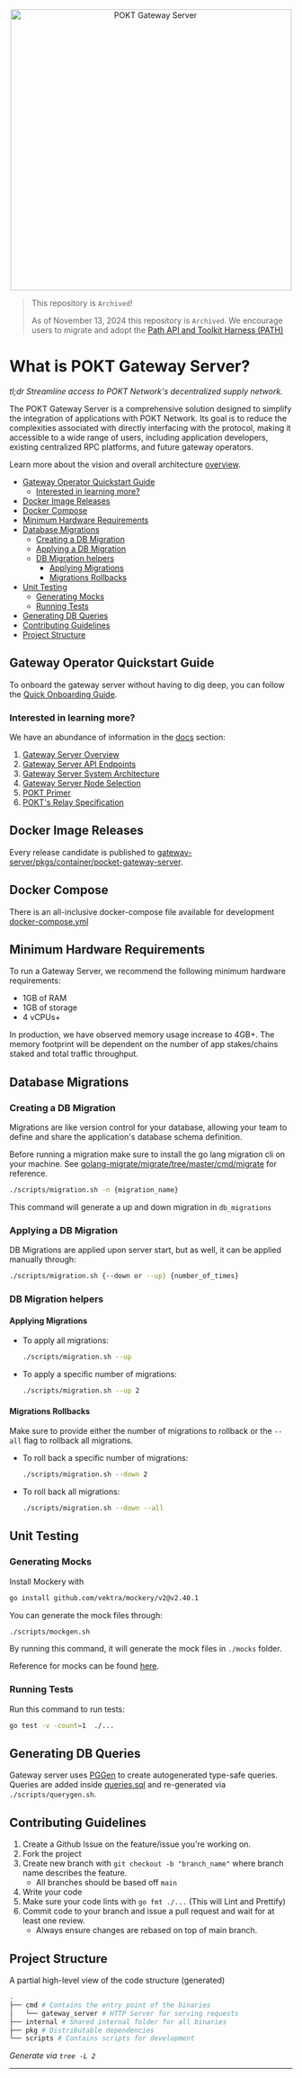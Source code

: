 <div align="center">
<img src="https://github.com/pokt-network/gateway-server/blob/main/docs/resources/gateway-server-logo.jpg" width="500" alt="POKT Gateway Server">
</div>

> This repository is `Archived`!
>
> As of November 13, 2024 this repository is `Archived`. We encourage users to migrate and adopt the [Path API and Toolkit Harness (PATH)](https://github.com/buildwithgrove/path) 

# What is POKT Gateway Server? <!-- omit in toc -->

_tl;dr Streamline access to POKT Network's decentralized supply network._

The POKT Gateway Server is a comprehensive solution designed to simplify the integration of applications with POKT Network. Its goal is to reduce the complexities associated with directly interfacing with the protocol, making it accessible to a wide range of users, including application developers, existing centralized RPC platforms, and future gateway operators.

Learn more about the vision and overall architecture [overview](./docs/overview.md).

- [Gateway Operator Quickstart Guide](#gateway-operator-quickstart-guide)
  - [Interested in learning more?](#interested-in-learning-more)
- [Docker Image Releases](#docker-image-releases)
- [Docker Compose](#docker-compose)
- [Minimum Hardware Requirements](#minimum-hardware-requirements)
- [Database Migrations](#database-migrations)
  - [Creating a DB Migration](#creating-a-db-migration)
  - [Applying a DB Migration](#applying-a-db-migration)
  - [DB Migration helpers](#db-migration-helpers)
    - [Applying Migrations](#applying-migrations)
    - [Migrations Rollbacks](#migrations-rollbacks)
- [Unit Testing](#unit-testing)
  - [Generating Mocks](#generating-mocks)
  - [Running Tests](#running-tests)
- [Generating DB Queries](#generating-db-queries)
- [Contributing Guidelines](#contributing-guidelines)
- [Project Structure](#project-structure)

## Gateway Operator Quickstart Guide

To onboard the gateway server without having to dig deep, you can follow the [Quick Onboarding Guide](docs/quick-onboarding-guide.md).

### Interested in learning more?

We have an abundance of information in the [docs](docs) section:

1. [Gateway Server Overview](docs/overview.md)
2. [Gateway Server API Endpoints](docs/api-endpoints.md)
3. [Gateway Server System Architecture](docs/system-architecture.md)
4. [Gateway Server Node Selection](docs/node-selection.md)
5. [POKT Primer](docs/pokt-primer.md)
6. [POKT's Relay Specification](docs/pokt-relay-specification.md)

## Docker Image Releases

Every release candidate is published to [gateway-server/pkgs/container/pocket-gateway-server](https://github.com/pokt-network/gateway-server/pkgs/container/pocket-gateway-server).

## Docker Compose

There is an all-inclusive docker-compose file available for development [docker-compose.yml](docker-compose.yml.sample)

## Minimum Hardware Requirements

To run a Gateway Server, we recommend the following minimum hardware requirements:

- 1GB of RAM
- 1GB of storage
- 4 vCPUs+

In production, we have observed memory usage increase to 4GB+. The memory footprint will be dependent on the number of app stakes/chains staked and total traffic throughput.

## Database Migrations

<!-- TODO_IMPROVE: Need more details on why we need a DB, how it's used, pre-requisites, etc... -->

### Creating a DB Migration

Migrations are like version control for your database, allowing your team to define and share the application's database schema definition.

Before running a migration make sure to install the go lang migration cli on your machine. See [golang-migrate/migrate/tree/master/cmd/migrate](https://github.com/golang-migrate/migrate/tree/master/cmd/migrate) for reference.

```sh
./scripts/migration.sh -n {migration_name}
```

This command will generate a up and down migration in `db_migrations`

### Applying a DB Migration

DB Migrations are applied upon server start, but as well, it can be applied manually through:

```sh
./scripts/migration.sh {--down or --up} {number_of_times}
```

### DB Migration helpers

#### Applying Migrations

- To apply all migrations:

  ```sh
  ./scripts/migration.sh --up
  ```

- To apply a specific number of migrations:

  ```sh
  ./scripts/migration.sh --up 2
  ```

#### Migrations Rollbacks

Make sure to provide either the number of migrations to rollback or the `--all` flag to rollback all migrations.

- To roll back a specific number of migrations:

  ```sh
  ./scripts/migration.sh --down 2
  ```

- To roll back all migrations:

  ```sh
  ./scripts/migration.sh --down --all
  ```

## Unit Testing

### Generating Mocks

Install Mockery with

```bash
go install github.com/vektra/mockery/v2@v2.40.1
```

You can generate the mock files through:

```sh
./scripts/mockgen.sh
```

By running this command, it will generate the mock files in `./mocks` folder.

Reference for mocks can be found [here](https://vektra.github.io/mockery/latest).

### Running Tests

Run this command to run tests:

```sh
go test -v -count=1  ./...
```

## Generating DB Queries

Gateway server uses [PGGen](https://github.com/jschaf/pggen) to create autogenerated type-safe queries.
Queries are added inside [queries.sql](./internal/Fdb_query/queries.sql) and re-generated via `./scripts/querygen.sh`.

## Contributing Guidelines

1. Create a Github Issue on the feature/issue you're working on.
2. Fork the project
3. Create new branch with `git checkout -b "branch_name"` where branch name describes the feature.
   - All branches should be based off `main`
4. Write your code
5. Make sure your code lints with `go fmt ./...` (This will Lint and Prettify)
6. Commit code to your branch and issue a pull request and wait for at least one review.
   - Always ensure changes are rebased on top of main branch.

## Project Structure

A partial high-level view of the code structure (generated)

```bash
.
├── cmd # Contains the entry point of the binaries
│   └── gateway_server # HTTP Server for serving requests
├── internal # Shared internal folder for all binaries
├── pkg # Distributable dependencies
└── scripts # Contains scripts for development
```

_Generate via `tree -L 2`_

---
